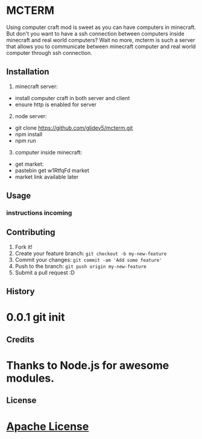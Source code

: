 # MCTERM
Using computer craft mod is sweet as you can have computers in minecraft. But don't you want to have a ssh connection between computers inside minecraft and real world computers? Wait no more, mcterm is such a server that allows you to communicate between minecraft computer and real world computer through ssh connection.

## Installation
1. minecraft server:
* install computer craft in both server and client
* ensure http is enabled for server

2. node server:
* git clone https://github.com/glidev5/mcterm.git
* npm install
* npm run

3. computer inside minecraft:
* get market:
*   pastebin get w1RtfqFd market
* market link available later

## Usage
### instructions incoming

## Contributing
1. Fork it!
2. Create your feature branch: `git checkout -b my-new-feature`
3. Commit your changes: `git commit -am 'Add some feature'`
4. Push to the branch: `git push origin my-new-feature`
5. Submit a pull request :D

## History
# 0.0.1  git init

## Credits
# Thanks to Node.js for awesome modules.

## License
# [Apache License](http://www.apache.org/licenses/LICENSE-2.0)
